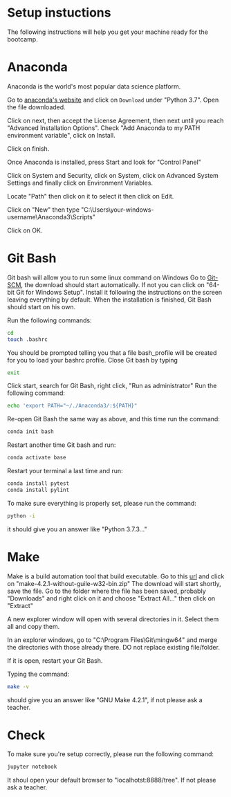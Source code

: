 # Setup instuctions

The following instructions will help you get your machine ready for the bootcamp.

# Anaconda

Anaconda is the world's most popular data science platform.

Go to [anaconda's website](https://www.anaconda.com/distribution/) and click on `Download` under "Python 3.7".
Open the file downloaded.

Click on next, then accept the License Agreement, then next until you reach "Advanced Installation Options". Check "Add Anaconda to my PATH environment variable", click on Install.

Click on finish.

Once Anaconda is installed, press Start and look for "Control Panel"

Click on System and Security, click on System, click on Advanced System Settings and finally click on Environment Variables.

Locate "Path" then click on it to select it then click on Edit.

Click on "New" then type "C:\Users\your-windows-username\Anaconda3\Scripts"

Click on OK.

# Git Bash

Git bash will allow you to run some linux command on Windows
Go to [Git-SCM](https://git-scm.com/download/wim), the download should start automatically. If not you can click on "64-bit Git for Windows Setup".
Install it following the instructions on the screen leaving everything by default.
When the installation is finished, Git Bash should start on his own.

Run the following commands:

```bash
cd
touch .bashrc
```
You should be prompted telling you that a file bash_profile will be created for you to load your bashrc profile.
Close Git bash by typing

```bash
exit
```

Click start, search for Git Bash, right click, "Run as administrator"
Run the following command:

```bash
echo 'export PATH="~/./Anaconda3/:${PATH}"
```

Re-open Git Bash the same way as above, and this time run the command:

```bash
conda init bash
```

Restart another time Git bash and run:

```bash
conda activate base
```

Restart your terminal a last time and run:

```bash
conda install pytest
conda install pylint
```

To make sure everything is properly set, please run the command:

```bash
python -i
```
 it should give you an answer like "Python 3.7.3..." 
# Make

Make is a build automation tool that build executable.
Go to this [url](https://sourceforge.net/projects/ezwinports/files) and click on "make-4.2.1-without-guile-w32-bin.zip"
The download will start shortly, save the file.
Go to the folder where the file has been saved, probably "Downloads" and right click on it and choose "Extract All..." then click on "Extract"

A new explorer window will open with several directories in it. Select them all and copy them.

In an explorer windows, go to "C:\Program Files\Git\mingw64" and merge the directories with those already there.
DO not replace existing file/folder.

If it is open, restart your Git Bash.

Typing the command:
```bash
make -v
```
should give you an answer like "GNU Make 4.2.1", if not please ask a teacher.

# Check

To make sure you're setup correctly, please run the following command:
```bash
jupyter notebook
```

It shoul open your default browser to "localhotst:8888/tree". If not please ask a teacher.
